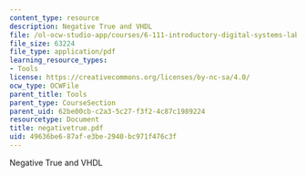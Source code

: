 ```yaml
---
content_type: resource
description: Negative True and VHDL
file: /ol-ocw-studio-app/courses/6-111-introductory-digital-systems-laboratory-fall-2002/49636be687afe3be2940bc971f476c3f_negativetrue.pdf
file_size: 63224
file_type: application/pdf
learning_resource_types:
- Tools
license: https://creativecommons.org/licenses/by-nc-sa/4.0/
ocw_type: OCWFile
parent_title: Tools
parent_type: CourseSection
parent_uid: 62be00cb-c2a3-5c27-f3f2-4c87c1989224
resourcetype: Document
title: negativetrue.pdf
uid: 49636be6-87af-e3be-2940-bc971f476c3f
---
```

Negative True and VHDL